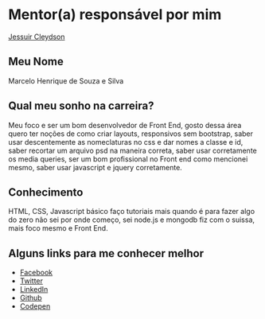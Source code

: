 # Mentor(a) responsável por mim

[Jessuir Cleydson](/profiles/mentors/profiles/jessuir_cleydson.md)

## Meu Nome

Marcelo Henrique de Souza e Silva

## Qual meu sonho na carreira?

Meu foco e ser um bom desenvolvedor de Front End, gosto dessa área quero ter noções de como criar layouts, responsivos sem bootstrap, saber usar descentemente as nomeclaturas no css e dar nomes a classe e id, saber recortar um arquivo psd na maneira correta, saber usar corretamente os media queries, ser um bom profissional no Front end como mencionei mesmo, saber usar javascript e jquery corretamente.

## Conhecimento

HTML, CSS, Javascript básico faço tutoriais mais quando é para fazer algo do zero não sei por onde começo, sei node.js e mongodb fiz com o suissa, mais foco mesmo e Front End.

## Alguns links para me conhecer melhor

- [Facebook](https://www.facebook.com/maassilva)
- [Twitter](https://twitter.com/marcelossilva)
- [LinkedIn](https://www.linkedin.com/in/cvmarcelosilva)
- [Github](https://github.com/Marcelosilva10)
- [Codepen](https://codepen.io/marcelossilva)
